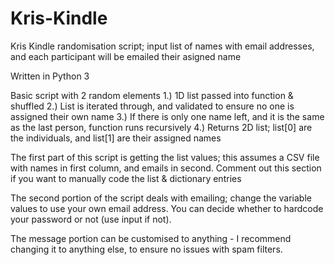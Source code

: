 # Kris-Kindle
Kris Kindle randomisation script; input list of names with email addresses, and each participant will be emailed their asigned name

Written in Python 3

Basic script with 2 random elements
1.) 1D list passed into function & shuffled
2.) List is iterated through, and validated to ensure no one is assigned their own name
3.) If there is only one name left, and it is the same as the last person, function runs recursively
4.) Returns 2D list; list[0] are the individuals, and list[1] are their assigned names

The first part of this script is getting the list values; this assumes a CSV file with names in first column, and emails in second. Comment out this section if you want to manually code the list & dictionary entries

The second portion of the script deals with emailing; change the variable values to use your own email address. You can decide whether to hardcode your password or not (use input if not).

The message portion can be customised to anything - I recommend changing it to anything else, to ensure no issues with spam filters.
